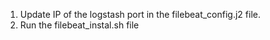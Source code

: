 1. Update IP of the logstash port in the filebeat_config.j2 file.
2. Run the filebeat_instal.sh file
